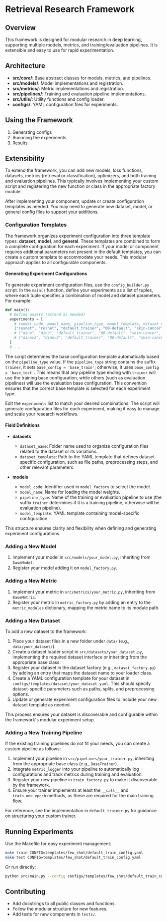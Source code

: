 # Retrieval Research Framework

## Overview

This framework is designed for modular research in deep learning, supporting multiple models, metrics, and training/evaluation pipelines. It is extensible and easy to use for rapid experimentation.

## Architecture

- **src/core/**: Base abstract classes for models, metrics, and pipelines.
- **src/models/**: Model implementations and registration.
- **src/metrics/**: Metric implementations and registration.
- **src/pipelines/**: Training and evaluation pipeline implementations.
- **src/utils/**: Utility functions and config loader.
- **configs/**: YAML configuration files for experiments.

## Using the Framework
1. Generating configs
2. Runnning the experiments
3. Results


## Extensibility

To extend the framework, you can add new models, loss functions, datasets, metrics (retrieval or classification), optimizers, and both training and evaluation pipelines. This typically involves implementing your custom script and registering the new function or class in the appropriate factory module.

After implementing your component, update or create configuration templates as needed. You may need to generate new dataset, model, or general config files to support your additions.

### Configuration Templates

The framework organizes experiment configuration into three template types: **dataset**, **model**, and **general**. These templates are combined to form a complete configuration for each experiment. If your model or component requires additional parameters not present in the default templates, you can create a custom template to accommodate your needs. This modular approach applies to all configurable components.

#### Generating Experiment Configurations

To generate experiment configuration files, use the `config_builder.py` script. In the `main()` function, define your experiments as a list of tuples, where each tuple specifies a combination of model and dataset parameters. For example:

```python
def main():
  # Define assets (extend as needed)
  experiments = [
    # (model_code, model_name, pipeline_type, model_template, dataset_name, dataset_template)
    ("resnet", "resnet", "default_trainer", "00-default", "skin-cancer", "skin-cancer"),
    # ("dino", "dino", "default_trainer", "00-default", "skin-cancer", "skin-cancer"),
    # ("dinov2", "dinov2", "default_trainer", "00-default", "skin-cancer", "skin-cancer"),
  ]
  # ...
```

The script determines the base configuration template automatically based on the `pipeline_type` value. If the `pipeline_type` string contains the suffix `trainer`, it sets `base_config = 'base_train'`; otherwise, it uses `base_config = 'base_test'`. This means that any pipeline type ending with `trainer` will use the training base configuration, while others (such as evaluation pipelines) will use the evaluation base configuration. This convention ensures that the correct base template is selected for each experiment type.

Edit the `experiments` list to match your desired combinations. The script will generate configuration files for each experiment, making it easy to manage and scale your research workflows.

#### Field Definitions

- **datasets**
  - `dataset_name`: Folder name used to organize configuration files related to the dataset or its variations.
  - `dataset_template`: Path to the YAML template that defines dataset-specific configuration, such as file paths, preprocessing steps, and other relevant parameters.

- **models**
  - `model_code`: Identifier used in `model_factory` to select the model.
  - `model_name`: Name for loading the model weights.
  - `pipeline_type`: Name of the training or evaluation pipeline to use (the suffix `trainer` determines if it is a training pipeline, otherwise will be evaluation pipeline).
  - `model_template`: YAML template containing model-specific configuration.

This structure ensures clarity and flexibility when defining and generating experiment configurations.


### Adding a New Model
1. Implement your model in `src/models/your_model.py`, inheriting from `BaseModel`.
2. Register your model adding it on `model_factory.py`.

### Adding a New Metric
1. Implement your metric in `src/metrics/your_metric.py`, inheriting from `BaseMetric`.
2. Register your metric in `metric_factory.py` by adding an entry to the `metric_modules` dictionary, mapping the metric name to its module path.

### Adding a New Dataset

To add a new dataset to the framework:

1. Place your dataset files in a new folder under `data/` (e.g., `data/your_dataset/`).
2. Create a dataset loader script in `src/datasets/your_dataset.py`, implementing the required dataset interface or inheriting from the appropriate base class.
3. Register your dataset in the dataset factory (e.g., `dataset_factory.py`) by adding an entry that maps the dataset name to your loader class.
4. Create a YAML configuration template for your dataset in `configs/templates/dataset/your_dataset.yaml`. This should specify dataset-specific parameters such as paths, splits, and preprocessing options.
5. Update or generate experiment configuration files to include your new dataset template as needed.

This process ensures your dataset is discoverable and configurable within the framework's modular experiment setup.


### Adding a New Training Pipeline

If the existing training pipelines do not fit your needs, you can create a custom pipeline as follows:

1. Implement your pipeline in `src/pipelines/your_trainer.py`, inheriting from the appropriate base class (e.g., `BaseTrainer`).
2. Integrate `metric_logger` into your pipeline to automatically log configurations and track metrics during training and evaluation.
3. Register your new pipeline in `train_factory.py` to make it discoverable by the framework.
4. Ensure your trainer implements at least the `__call__` and `train_one_epoch` methods, as these are required for the main training flow.

For reference, see the implementation in `default_trainer.py` for guidance on structuring your custom trainer.


## Running Experiments

Use the Makefile for easy experiment management:

```sh
make train CONFIG=templates/few_shot/default_train_config.yaml
make test CONFIG=templates/few_shot/default_train_config.yaml
```

Or run directly:

```sh
python src/main.py --config configs/templates/few_shot/default_train_config.yaml --pipeline train
```

## Contributing
- Add docstrings to all public classes and functions.
- Follow the modular structure for new features.
- Add tests for new components in `tests/`.
